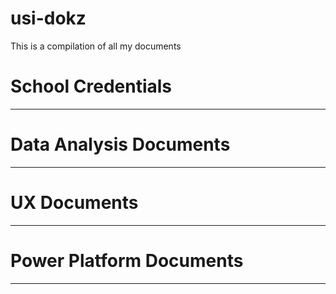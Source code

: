# usi-dokz
This is a compilation of all my documents 

# School Credentials

---


# Data Analysis Documents

---

# UX Documents

---

# Power Platform Documents

---

